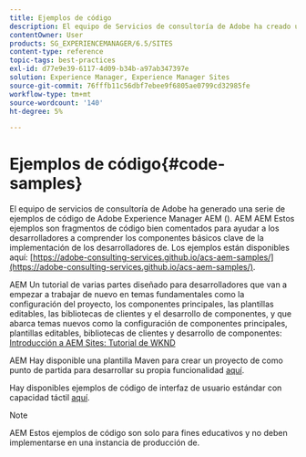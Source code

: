 ```yaml
---
title: Ejemplos de código
description: El equipo de Servicios de consultoría de Adobe ha creado una serie de ejemplos de código Adobe Experience Manager.
contentOwner: User
products: SG_EXPERIENCEMANAGER/6.5/SITES
content-type: reference
topic-tags: best-practices
exl-id: d77e9e39-6117-4d09-b34b-a97ab347397e
solution: Experience Manager, Experience Manager Sites
source-git-commit: 76fffb11c56dbf7ebee9f6805ae0799cd32985fe
workflow-type: tm+mt
source-wordcount: '140'
ht-degree: 5%

---
```


# Ejemplos de código{#code-samples}

El equipo de servicios de consultoría de Adobe ha generado una serie de ejemplos de código de Adobe Experience Manager AEM (). AEM AEM Estos ejemplos son fragmentos de código bien comentados para ayudar a los desarrolladores a comprender los componentes básicos clave de la implementación de los desarrolladores de. Los ejemplos están disponibles aquí: [https://adobe-consulting-services.github.io/acs-aem-samples/](https://adobe-consulting-services.github.io/acs-aem-samples/).

AEM Un tutorial de varias partes diseñado para desarrolladores que van a empezar a trabajar de nuevo en temas fundamentales como la configuración del proyecto, los componentes principales, las plantillas editables, las bibliotecas de clientes y el desarrollo de componentes, y que abarca temas nuevos como la configuración de componentes principales, plantillas editables, bibliotecas de clientes y desarrollo de componentes: [Introducción a AEM Sites: Tutorial de WKND](https://experienceleague.adobe.com/docs/experience-manager-learn/getting-started-wknd-tutorial-develop/overview.html?lang=es)

AEM Hay disponible una plantilla Maven para crear un proyecto de como punto de partida para desarrollar su propia funcionalidad [aquí](https://github.com/adobe/aem-project-archetype).

Hay disponibles ejemplos de código de interfaz de usuario estándar con capacidad táctil [aquí](/help/sites-developing/developing-components.md).

>[!NOTE]
>
>AEM Estos ejemplos de código son solo para fines educativos y no deben implementarse en una instancia de producción de.
